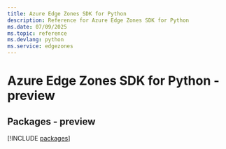 ```yaml
---
title: Azure Edge Zones SDK for Python
description: Reference for Azure Edge Zones SDK for Python
ms.date: 07/09/2025
ms.topic: reference
ms.devlang: python
ms.service: edgezones
---
```

# Azure Edge Zones SDK for Python - preview
## Packages - preview
[!INCLUDE [packages](edge-zones-index.md)]